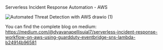 Serverless Incident Response Automation - AWS

![Automated Threat Detection with AWS drawio (1)](https://github.com/user-attachments/assets/2b8c8941-5fbc-4616-b35a-d26897bf02d8)

You can find the complete blog on medium: https://medium.com/@dyavanapellisujal7/serverless-incident-response-workflow-on-aws-using-guardduty-eventbridge-sns-lambda-b24914b96581

